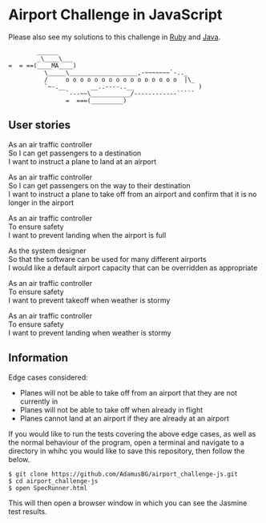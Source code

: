# Airport Challenge in JavaScript

Please also see my solutions to this challenge in [Ruby](https://github.com/AdamusBG/airport_challenge) and [Java](https://github.com/AdamusBG/airport_challenge-java).

```
        ______
        _\____\___
=  = ==(____MA____)
          \_____\___________________,-~~~~~~~`-.._
          /     o o o o o o o o o o o o o o o o  |\_
          `~-.__       __..----..__                  )
                `---~~\___________/------------`````
                =  ===(_________)

```

## User stories

As an air traffic controller  
So I can get passengers to a destination  
I want to instruct a plane to land at an airport  

As an air traffic controller  
So I can get passengers on the way to their destination  
I want to instruct a plane to take off from an airport and confirm that it is no longer in the airport  

As an air traffic controller  
To ensure safety  
I want to prevent landing when the airport is full  

As the system designer  
So that the software can be used for many different airports  
I would like a default airport capacity that can be overridden as appropriate  

As an air traffic controller  
To ensure safety  
I want to prevent takeoff when weather is stormy  

As an air traffic controller  
To ensure safety  
I want to prevent landing when weather is stormy  

## Information

Edge cases considered:  
* Planes will not be able to take off from an airport that they are not currently in  
* Planes will not be able to take off when already in flight  
* Planes cannot land at an airport if they are already at an airport  

If you would like to run the tests covering the above edge cases, as well as the normal behaviour of the program, open a terminal and navigate to a directory in whihc you would like to save this repository, then follow the below.  

```
$ git clone https://github.com/AdamusBG/airport_challenge-js.git
$ cd airport_challenge-js
$ open SpecRunner.html
```

This will then open a browser window in which you can see the Jasmine test results.
